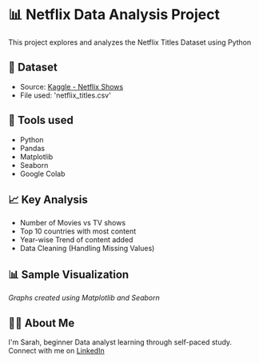 # 📊 Netflix Data Analysis Project
This project explores and analyzes the Netflix Titles Dataset using Python

## 📁 Dataset
- Source: [Kaggle - Netflix Shows](https://www.kaggle.com/datasets/shivamb/netflix-shows)
- File used: 'netflix_titles.csv'

## 🔧 Tools used
- Python
- Pandas
- Matplotlib
- Seaborn
- Google Colab

## 📈 Key Analysis
- Number of Movies vs TV shows
- Top 10 countries with most content
- Year-wise Trend of content added
- Data Cleaning (Handling Missing Values)

## 📊 Sample Visualization
*Graphs created using Matplotlib and Seaborn*

## 🙋‍♀️ About Me
I'm Sarah, beginner Data analyst learning through self-paced study. Connect with me on [LinkedIn](https://www.linkedin.com/in/sarah-ahmed-563339372/)


